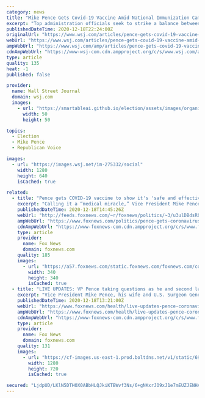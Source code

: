```yaml
---
category: news
title: "Mike Pence Gets Covid-19 Vaccine Amid National Immunization Campaign"
excerpt: "Top administration officials seek to strike a balance between getting shots to bolster public confidence in the vaccine and avoiding the perception that members of the government are being given priority."
publishedDateTime: 2020-12-18T22:24:00Z
originalUrl: "https://www.wsj.com/articles/pence-gets-covid-19-vaccine-amid-national-immunization-campaign-11608297468"
webUrl: "https://www.wsj.com/articles/pence-gets-covid-19-vaccine-amid-national-immunization-campaign-11608297468"
ampWebUrl: "https://www.wsj.com/amp/articles/pence-gets-covid-19-vaccine-amid-national-immunization-campaign-11608297468"
cdnAmpWebUrl: "https://www-wsj-com.cdn.ampproject.org/c/s/www.wsj.com/amp/articles/pence-gets-covid-19-vaccine-amid-national-immunization-campaign-11608297468"
type: article
quality: 135
heat: -1
published: false

provider:
  name: Wall Street Journal
  domain: wsj.com
  images:
    - url: "https://smartableai.github.io/election/assets/images/organizations/wsj.com-50x50.jpg"
      width: 50
      height: 50

topics:
  - Election
  - Mike Pence
  - Republican Voice

images:
  - url: "https://images.wsj.net/im-275332/social"
    width: 1280
    height: 640
    isCached: true

related:
  - title: "Pence gets COVID-19 vaccine to show it's 'safe and effective'"
    excerpt: "Calling it a “medical miracle,” Vice President Mike Pence on Friday morning publicly took the new coronavirus vaccine. Pence, second lady Karen Pence and Surgeon General Jerome Adams, were all administered the vaccine in front of cameras at the vice president’s office in an event that was broadcast live"
    publishedDateTime: 2020-12-18T14:45:26Z
    webUrl: "http://feeds.foxnews.com/~r/foxnews/politics/~3/u3ulDBdsRbs/pence-gets-coronavirus-vaccine"
    ampWebUrl: "https://www.foxnews.com/politics/pence-gets-coronavirus-vaccine.amp"
    cdnAmpWebUrl: "https://www-foxnews-com.cdn.ampproject.org/c/s/www.foxnews.com/politics/pence-gets-coronavirus-vaccine.amp"
    type: article
    provider:
      name: Fox News
      domain: foxnews.com
    quality: 185
    images:
      - url: "https://a57.foxnews.com/static.foxnews.com/foxnews.com/content/uploads/2019/03/340/340/PaulSteinhauser.jpg?ve=1&tl=1"
        width: 340
        height: 340
        isCached: true
  - title: "LIVE UPDATES: VP Pence taking questions as he and second lady get COVID vaccine"
    excerpt: "Vice President Mike Pence, his wife and U.S. Surgeon General Dr. Jerome Adams all rolled their sleeves Friday morning and received the recently approved Pfizer COVID-19 vaccine."
    publishedDateTime: 2020-12-18T13:21:00Z
    webUrl: "https://www.foxnews.com/health/live-updates-pence-coronavirus-vaccine-12-18-2020"
    ampWebUrl: "https://www.foxnews.com/health/live-updates-pence-coronavirus-vaccine-12-18-2020.amp"
    cdnAmpWebUrl: "https://www-foxnews-com.cdn.ampproject.org/c/s/www.foxnews.com/health/live-updates-pence-coronavirus-vaccine-12-18-2020.amp"
    type: article
    provider:
      name: Fox News
      domain: foxnews.com
    quality: 131
    images:
      - url: "https://cf-images.us-east-1.prod.boltdns.net/v1/static/694940094001/599b0669-b42a-4e36-867a-b12e26500ce3/b77ae923-55eb-4375-888e-b2bfa14998f7/1280x720/match/image.jpg"
        width: 1280
        height: 720
        isCached: true

secured: "LjdpUD/LKlN5DTHOX0ABbHLQJkiKTBWvf3Ns/6+gNKxrJO9xJ1e7mEUZJENHAzA2QqTzLeqgI7jzqlAza0kpeyTz9bCEyk1TePNA5tk//wwbC8KCIHJ6vk3Aq46oF0K3lFrOszpFsD4CoWNMZydD+kPLLmu1MnvMcW+2sUouv8ilkFgZ5jQTGQfIsRrt8wkbza4pPPzemg+cnSXHGDhUFTfL9kCvpRRe10TvKPFEgrm8T6lS7EAtnwvXxg3drGJgGEgonslmzsPD0BwOnbEYr/3lcdMFyOI+cDS9tvTgceObfXd/aXGTgkqKJbCm1uR1tRRy9y/Qf93Qjp8Ym1owBIwViBSobnyrA8mnJQk3E4g=;N4aGBYU/EwxmN8rIbYEktA=="
---
```


